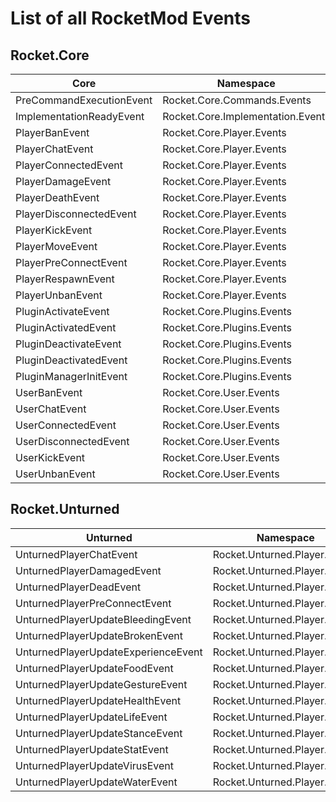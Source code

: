 # List of all RocketMod Events

## Rocket.Core
| Core                                            | Namespace                                       |
|-------------------------------------------------|-------------------------------------------------|
| PreCommandExecutionEvent                        | Rocket.Core.Commands.Events                     |
| ImplementationReadyEvent                        | Rocket.Core.Implementation.Events               |
| PlayerBanEvent                                  | Rocket.Core.Player.Events                       |
| PlayerChatEvent                                 | Rocket.Core.Player.Events                       |
| PlayerConnectedEvent                            | Rocket.Core.Player.Events                       |
| PlayerDamageEvent                               | Rocket.Core.Player.Events                       |
| PlayerDeathEvent                                | Rocket.Core.Player.Events                       |
| PlayerDisconnectedEvent                         | Rocket.Core.Player.Events                       |
| PlayerKickEvent                                 | Rocket.Core.Player.Events                       |
| PlayerMoveEvent                                 | Rocket.Core.Player.Events                       | 
| PlayerPreConnectEvent                           | Rocket.Core.Player.Events                       |
| PlayerRespawnEvent                              | Rocket.Core.Player.Events                       |
| PlayerUnbanEvent                                | Rocket.Core.Player.Events                       |
| PluginActivateEvent                             | Rocket.Core.Plugins.Events                      |
| PluginActivatedEvent                            | Rocket.Core.Plugins.Events                      |
| PluginDeactivateEvent                           | Rocket.Core.Plugins.Events                      |
| PluginDeactivatedEvent                          | Rocket.Core.Plugins.Events                      |
| PluginManagerInitEvent                          | Rocket.Core.Plugins.Events                      |
| UserBanEvent                                    | Rocket.Core.User.Events                         |
| UserChatEvent                                   | Rocket.Core.User.Events                         |
| UserConnectedEvent                              | Rocket.Core.User.Events                         |
| UserDisconnectedEvent                           | Rocket.Core.User.Events                         |
| UserKickEvent                                   | Rocket.Core.User.Events                         |
| UserUnbanEvent                                  | Rocket.Core.User.Events                         |

## Rocket.Unturned
| Unturned                                        | Namespace                                       |
|-------------------------------------------------|-------------------------------------------------|
| UnturnedPlayerChatEvent                         | Rocket.Unturned.Player.Events                   |
| UnturnedPlayerDamagedEvent                      | Rocket.Unturned.Player.Events                   |
| UnturnedPlayerDeadEvent                         | Rocket.Unturned.Player.Events                   |
| UnturnedPlayerPreConnectEvent                   | Rocket.Unturned.Player.Events                   |
| UnturnedPlayerUpdateBleedingEvent               | Rocket.Unturned.Player.Events                   |
| UnturnedPlayerUpdateBrokenEvent                 | Rocket.Unturned.Player.Events                   |
| UnturnedPlayerUpdateExperienceEvent             | Rocket.Unturned.Player.Events                   |
| UnturnedPlayerUpdateFoodEvent                   | Rocket.Unturned.Player.Events                   |
| UnturnedPlayerUpdateGestureEvent                | Rocket.Unturned.Player.Events                   |
| UnturnedPlayerUpdateHealthEvent                 | Rocket.Unturned.Player.Events                   |
| UnturnedPlayerUpdateLifeEvent                   | Rocket.Unturned.Player.Events                   |
| UnturnedPlayerUpdateStanceEvent                 | Rocket.Unturned.Player.Events                   |
| UnturnedPlayerUpdateStatEvent                   | Rocket.Unturned.Player.Events                   |
| UnturnedPlayerUpdateVirusEvent                  | Rocket.Unturned.Player.Events                   |
| UnturnedPlayerUpdateWaterEvent                  | Rocket.Unturned.Player.Events                   |
